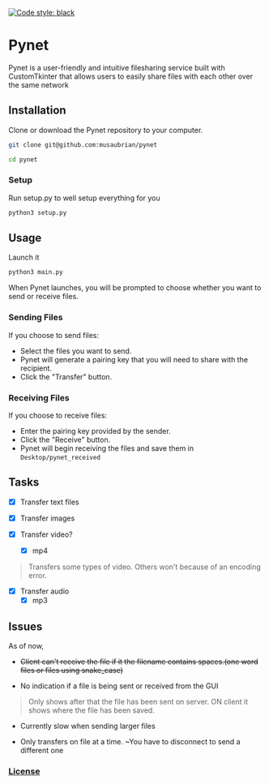 [![Code style: black](https://img.shields.io/badge/code%20style-black-000000.svg)](https://github.com/psf/black)
# Pynet
Pynet is a user-friendly and intuitive filesharing service built with CustomTkinter that allows users to easily share files with each other over the same network

## Installation

Clone or download the Pynet repository to your computer.

```sh
git clone git@github.com:musaubrian/pynet

cd pynet
```

### Setup

Run setup.py to well setup everything for you

```sh
python3 setup.py
```

## Usage

Launch it
```sh
python3 main.py
```

When Pynet launches, you will be prompted to choose whether you want to send or receive files.

### Sending Files

If you choose to send files:

- Select the files you want to send.
- Pynet will generate a pairing key that you will need to share with the recipient.
- Click the "Transfer" button.

### Receiving Files

If you choose to receive files:

- Enter the pairing key provided by the sender.
- Click the "Receive" button.
- Pynet will begin receiving the files and save them in `Desktop/pynet_received`

## Tasks

- [x] Transfer text files

- [x] Transfer images

- [x] Transfer video?
    - [x] mp4
>Transfers some types of video.
Others won't because of an encoding error.

- [x] Transfer audio
    - [x] mp3

## Issues

As of now,

- ~~Client can't receive the file if it the filename contains spaces.(one word files or files using snake_case)~~

- No indication if a file is being sent or received from the GUI
> Only shows after that the file has been sent on server. ON client it shows where the file has been saved.

- Currently slow when sending larger files

- Only transfers on file at a time. ~You have to disconnect to send a different one

### [License](./License)

